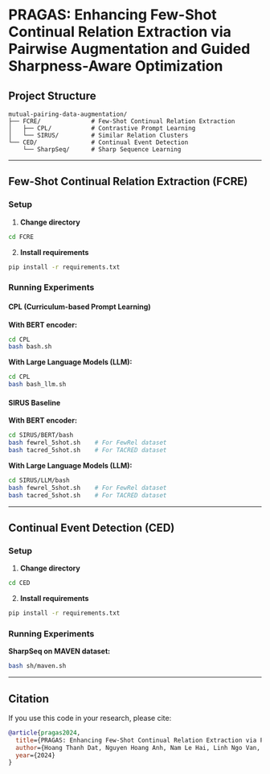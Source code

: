 # PRAGAS: Enhancing Few-Shot Continual Relation Extraction via Pairwise Augmentation and Guided Sharpness-Aware Optimization
## Project Structure

```
mutual-pairing-data-augmentation/
├── FCRE/              # Few-Shot Continual Relation Extraction
│   ├── CPL/           # Contrastive Prompt Learning
│   └── SIRUS/         # Similar Relation Clusters
└── CED/               # Continual Event Detection
    └── SharpSeq/      # Sharp Sequence Learning
```

---

## Few-Shot Continual Relation Extraction (FCRE)

### Setup

1. **Change directory**
```bash
cd FCRE
```

2. **Install requirements**
```bash
pip install -r requirements.txt
```

### Running Experiments

#### CPL (Curriculum-based Prompt Learning)

**With BERT encoder:**
```bash
cd CPL
bash bash.sh
```

**With Large Language Models (LLM):**
```bash
cd CPL
bash bash_llm.sh
```

#### SIRUS Baseline

**With BERT encoder:**
```bash
cd SIRUS/BERT/bash
bash fewrel_5shot.sh    # For FewRel dataset
bash tacred_5shot.sh    # For TACRED dataset
```

**With Large Language Models (LLM):**
```bash
cd SIRUS/LLM/bash
bash fewrel_5shot.sh    # For FewRel dataset
bash tacred_5shot.sh    # For TACRED dataset
```

---


## Continual Event Detection (CED)

### Setup

1. **Change directory**
```bash
cd CED
```

2. **Install requirements**
```bash
pip install -r requirements.txt
```

### Running Experiments

**SharpSeq on MAVEN dataset:**
```bash
bash sh/maven.sh
```

---
## Citation

If you use this code in your research, please cite:

```bibtex
@article{pragas2024,
  title={PRAGAS: Enhancing Few-Shot Continual Relation Extraction via Pairwise Augmentation and Guided Sharpness-Aware Optimization},
  author={Hoang Thanh Dat, Nguyen Hoang Anh, Nam Le Hai, Linh Ngo Van, Sang Dinh},
  year={2024}
}
```